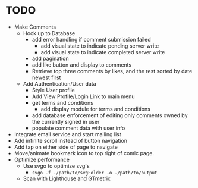 # TODO

- Make Comments
  - Hook up to Database
    - add error handling if comment submission failed
      - add visual state to indicate pending server write
      - add visual state to indicate completed server write
    - add pagination
    - add like button and display to comments
    - Retrieve top three comments by likes, and the rest sorted by date newest first
  - Add Authentication/User data
    - Style User profile
    - Add View Profile/Login Link to main menu
    - get terms and conditions
      - add display module for terms and conditions
    - add database enforcement of editing only comments owned by the currently signed in user
    - populate comment data with user info
- Integrate email service and start mailing list
- Add infinite scroll instead of button navigation
- Add tap on either side of page to navigate
- Move/animate bookmark icon to top right of comic page.
- Optimize performance
  - Use svgo to optimize svg's
    - `svgo -f ./path/to/svgFolder -o ./path/to/output`
  - Scan with Lighthouse and GTmetrix
